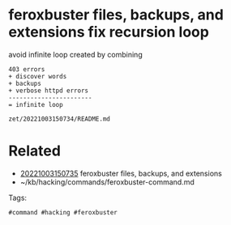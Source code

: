 # feroxbuster files, backups, and extensions fix recursion loop
avoid infinite loop created by combining 
```
403 errors 
+ discover words
+ backups 
+ verbose httpd errors
-----------------------
= infinite loop
```

` zet/20221003150734/README.md `

# Related

- [20221003150735](/zet/20221003150735/README.md) feroxbuster files, backups, and extensions
- ~/kb/hacking/commands/feroxbuster-command.md

Tags:

    #command #hacking #feroxbuster 
